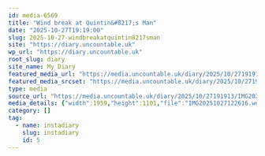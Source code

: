 ```yaml
---
id: media-6569
title: "Wind break at Quintin&#8217;s Man"
date: "2025-10-27T19:19:00"
slug: 2025-10-27-windbreakatquintin8217sman
site: "https://diary.uncountable.uk"
wp_url: "https://diary.uncountable.uk"
root_slug: diary
site_name: My Diary
featured_media_url: "https://media.uncountable.uk/diary/2025/10/27191913/IMG20251027122616.webp"
featured_media_srcset: "https://media.uncountable.uk/diary/2025/10/27191913/IMG20251027122616-300x169.webp 300w, https://media.uncountable.uk/diary/2025/10/27191913/IMG20251027122616-1024x576.webp 1024w, https://media.uncountable.uk/diary/2025/10/27191913/IMG20251027122616-150x150.webp 150w, https://media.uncountable.uk/diary/2025/10/27191913/IMG20251027122616-640x360.webp 640w, https://media.uncountable.uk/diary/2025/10/27191913/IMG20251027122616.webp 1959w"
type: media
source_url: "https://media.uncountable.uk/diary/2025/10/27191913/IMG20251027122616.webp"
media_details: {"width":1959,"height":1101,"file":"IMG20251027122616.webp","filesize":140512,"sizes":{"medium":{"file":"IMG20251027122616-300x169.webp","width":300,"height":169,"filesize":23286,"mime_type":"image/webp","source_url":"https://media.uncountable.uk/diary/2025/10/27191913/IMG20251027122616-300x169.webp"},"large":{"file":"IMG20251027122616-1024x576.webp","width":1024,"height":576,"filesize":133716,"mime_type":"image/webp","source_url":"https://media.uncountable.uk/diary/2025/10/27191913/IMG20251027122616-1024x576.webp"},"thumbnail":{"file":"IMG20251027122616-150x150.webp","width":150,"height":150,"filesize":13766,"mime_type":"image/webp","source_url":"https://media.uncountable.uk/diary/2025/10/27191913/IMG20251027122616-150x150.webp"},"mobwidth":{"file":"IMG20251027122616-640x360.webp","width":640,"height":360,"filesize":69372,"mime_type":"image/webp","source_url":"https://media.uncountable.uk/diary/2025/10/27191913/IMG20251027122616-640x360.webp"},"full":{"file":"IMG20251027122616.webp","width":1959,"height":1101,"mime_type":"image/webp","source_url":"https://media.uncountable.uk/diary/2025/10/27191913/IMG20251027122616.webp"}},"image_meta":{"aperture":"0","credit":"","camera":"","caption":"","created_timestamp":"0","copyright":"","focal_length":"0","iso":"0","shutter_speed":"0","title":"","orientation":"0","keywords":[]}}
category: []
tag:
  - name: instadiary
    slug: instadiary
    id: 5
---
```



